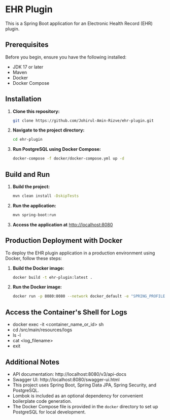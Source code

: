 # EHR Plugin

This is a Spring Boot application for an Electronic Health Record (EHR) plugin.

## Prerequisites

Before you begin, ensure you have the following installed:

- JDK 17 or later
- Maven
- Docker
- Docker Compose

## Installation

1. **Clone this repository:**

   ```bash
   git clone https://github.com/Johirul-Amin-Rizve/ehr-plugin.git
   ```

2. **Navigate to the project directory:**

   ```bash
   cd ehr-plugin
   ```

3. **Run PostgreSQL using Docker Compose:**

   ```bash
   docker-compose -f docker/docker-compose.yml up -d
   ```

## Build and Run

1. **Build the project:**

   ```bash
   mvn clean install -DskipTests
   ```

2. **Run the application:**

   ```bash
   mvn spring-boot:run
   ```

3. **Access the application at** [http://localhost:8080](http://localhost:8080)

## Production Deployment with Docker

To deploy the EHR plugin application in a production environment using Docker, follow these steps:
   
1. **Build the Docker image:**

   ```bash
   docker build -t ehr-plugin:latest .

2. **Run the Docker image:**

    ```bash
    docker run -p 8080:8080 --network docker_default -e "SPRING_PROFILES_ACTIVE=prod" -v "$(pwd)/src/main/resources/logs:/app/src/main/resources/logs" ehr-plugin:latest


## Access the Container's Shell for Logs
- docker exec -it <container_name_or_id> sh
- cd /src/main/resources/logs
- ls -l
- cat <log_filename>
- exit

## Additional Notes
- API documentation: http://localhost:8080/v3/api-docs
- Swagger UI: http://localhost:8080/swagger-ui.html
- This project uses Spring Boot, Spring Data JPA, Spring Security, and PostgreSQL.
- Lombok is included as an optional dependency for convenient boilerplate code generation.
- The Docker Compose file is provided in the `docker` directory to set up PostgreSQL for local development.
